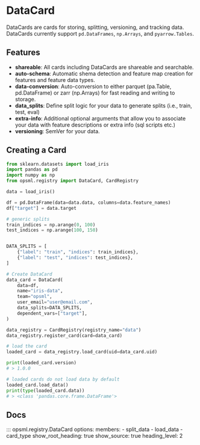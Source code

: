 # DataCard

DataCards are cards for storing, splitting, versioning, and tracking data. DataCards currently support `pd.DataFrames`, `np.Arrays`, and `pyarrow.Tables`.

## Features
- **shareable**: All cards including DataCards are shareable and searchable.
- **auto-schema**: Automatic shema detection and feature map creation for features and feature data types.
- **data-conversion**: Auto-conversion to either parquet (pa.Table, pd.DataFrame) or zarr (np.Arrays) for fast reading and writing to storage.
- **data_splits**: Define split logic for your data to generate splits (i.e., train, test, eval)
- **extra-info**: Additional optional arguments that allow you to associate your data with feature descriptions or extra info (sql scripts etc.)
- **versioning**: SemVer for your data.

## Creating a Card

```py
from sklearn.datasets import load_iris
import pandas as pd
import numpy as np
from opsml.registry import DataCard, CardRegistry

data = load_iris()

df = pd.DataFrame(data=data.data, columns=data.feature_names)
df["target"] = data.target

# generic splits
train_indices = np.arange(0, 100)
test_indices = np.arange(100, 150)


DATA_SPLITS = [
    {"label": "train", "indices": train_indices},
    {"label": "test", "indices": test_indices},
]

# Create DataCard
data_card = DataCard(
    data=df,
    name="iris-data",
    team="opsml",
    user_email="user@email.com",
    data_splits=DATA_SPLITS,
    dependent_vars=["target"],
)

data_registry = CardRegistry(registry_name="data")
data_registry.register_card(card=data_card)

# load the card
loaded_card = data_registry.load_card(uid=data_card.uid)

print(loaded_card.version)
# > 1.0.0

# loaded cards do not load data by default
loaded_card.load_data()
print(type(loaded_card.data))
# > <class 'pandas.core.frame.DataFrame'>


```

## Docs

::: opsml.registry.DataCard
    options:
        members:
            - split_data
            - load_data
            - card_type
        show_root_heading: true
        show_source: true
        heading_level: 2
